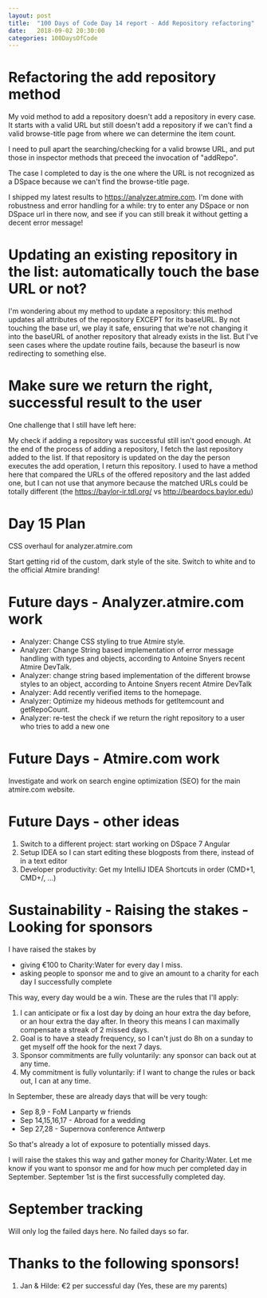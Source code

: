 ```yaml
---
layout: post
title:  "100 Days of Code Day 14 report - Add Repository refactoring"
date:   2018-09-02 20:30:00
categories: 100DaysOfCode
---
```


# Refactoring the add repository method

My void method to add a repository doesn't add a repository in every case. It starts with a valid URL but still doesn't add a repository if we can't find a valid browse-title page from where we can determine the item count.

I need to pull apart the searching/checking for a valid browse URL, and put those in inspector methods that preceed the invocation of "addRepo".

The case I completed to day is the one where the URL is not recognized as a DSpace because we can't find the browse-title page.

I shipped my latest results to https://analyzer.atmire.com. I'm done with robustness and error handling for a while: try to enter any DSpace or non DSpace url in there now, and see if you can still break it without getting a decent error message!

# Updating an existing repository in the list: automatically touch the base URL or not?

I'm wondering about my method to update a repository: this method updates all attributes of the repository EXCEPT for its baseURL. By not touching the base url, we play it safe, ensuring that we're not changing it into the baseURL of another repository that already exists in the list. But I've seen cases where the update routine fails, because the baseurl is now redirecting to something else. 

# Make sure we return the right, successful result to the user 

One challenge that I still have left here:

My check if adding a repository was successful still isn't good enough. At the end of the process of adding a repository, I fetch the last repository added to the list. If that repository is updated on the day the person executes the add operation, I return this repository. I used to have a method here that compared the URLs of the offered repository and the last added one, but I can not use that anymore because the matched URLs could be totally different (the https://baylor-ir.tdl.org/ vs http://beardocs.baylor.edu)

# Day 15 Plan

CSS overhaul for analyzer.atmire.com

Start getting rid of the custom, dark style of the site. Switch to white and to the official Atmire branding!

# Future days - Analyzer.atmire.com work

* Analyzer: Change CSS styling to true Atmire style.
* Analyzer: Change String based implementation of error message handling with types and objects, according to Antoine Snyers recent Atmire DevTalk.
* Analyzer: change string based implementation of the different browse styles to an object, according to Antoine Snyers recent Atmire DevTalk
* Analyzer: Add recently verified items to the homepage.
* Analyzer: Optimize my hideous methods for getItemcount and getRepoCount.
* Analyzer: re-test the check if we return the right repository to a user who tries to add a new one

# Future Days - Atmire.com work

Investigate and work on search engine optimization (SEO) for the main atmire.com website.

# Future Days - other ideas

1. Switch to a different project: start working on DSpace 7 Angular
2. Setup IDEA so I can start editing these blogposts from there, instead of in a text editor
3. Developer productivity: Get my IntelliJ IDEA Shortcuts in order (CMD+1, CMD+/, ...)

# Sustainability - Raising the stakes - Looking for sponsors

I have raised the stakes by
* giving €100 to Charity:Water for every day I miss.
* asking people to sponsor me and to give an amount to a charity for each day I successfully complete

This way, every day would be a win. These are the rules that I'll apply:

1. I can anticipate or fix a lost day by doing an hour extra the day before, or an hour extra the day after. In theory this means I can maximally compensate a streak of 2 missed days. 
2. Goal is to have a steady frequency, so I can't just do 8h on a sunday to get myself off the hook for the next 7 days.
3. Sponsor commitments are fully voluntarily: any sponsor can back out at any time.
4. My commitment is fully voluntarily: if I want to change the rules or back out, I can at any time.

In September, these are already days that will be very tough:
* Sep 8,9 - FoM Lanparty w friends
* Sep 14,15,16,17 - Abroad for a wedding
* Sep 27,28 - Supernova conference Antwerp

So that's already a lot of exposure to potentially missed days. 

I will raise the stakes this way and gather money for Charity:Water. Let me know if you want to sponsor me and for how much per completed day in September. September 1st is the first successfully completed day.

# September tracking

Will only log the failed days here. No failed days so far.

# Thanks to the following sponsors!

1. Jan & Hilde: €2 per successful day (Yes, these are my parents)

